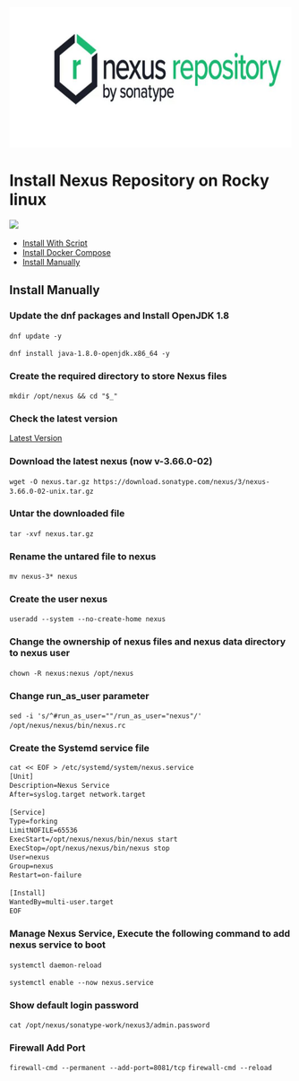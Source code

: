 <img src="https://github.com/Meysamy71/linuxinstall/blob/main/nexus/src/nexuslogo.JPG" alt="Nexus Logo" width="1000" height="250">

# Install Nexus Repository on Rocky linux

<img src="https://img.shields.io/badge/Nexus-V3.66.0.02-green"></img>

- [Install With Script](https://github.com/Meysamy71/linuxinstall/tree/main/nexus/script)
- [Install Docker Compose](https://github.com/Meysamy71/linuxinstall/tree/main/nexus/docker)
- [Install Manually](#Install-Manually)

## Install Manually 

### Update the dnf packages and Install OpenJDK 1.8

`dnf update -y`

`dnf install java-1.8.0-openjdk.x86_64 -y`

### Create the required directory to store Nexus files

`mkdir /opt/nexus && cd "$_"`

### Check the latest version

[Latest Version](https://help.sonatype.com/en/download.html)

### Download the latest nexus (now v-3.66.0-02)

`wget -O nexus.tar.gz https://download.sonatype.com/nexus/3/nexus-3.66.0-02-unix.tar.gz`

### Untar the downloaded file

`tar -xvf nexus.tar.gz`

### Rename the untared file to nexus

`mv nexus-3* nexus`

### Create the user nexus

`useradd --system --no-create-home nexus`

### Change the ownership of nexus files and nexus data directory to nexus user

`chown -R nexus:nexus /opt/nexus`

### Change run_as_user parameter

`sed -i 's/^#run_as_user=""/run_as_user="nexus"/' /opt/nexus/nexus/bin/nexus.rc`

### Create the Systemd service file

```
cat << EOF > /etc/systemd/system/nexus.service
[Unit]
Description=Nexus Service
After=syslog.target network.target

[Service]
Type=forking
LimitNOFILE=65536
ExecStart=/opt/nexus/nexus/bin/nexus start
ExecStop=/opt/nexus/nexus/bin/nexus stop
User=nexus
Group=nexus
Restart=on-failure

[Install]
WantedBy=multi-user.target
EOF
```

### Manage Nexus Service, Execute the following command to add nexus service to boot

`systemctl daemon-reload`

`systemctl enable --now nexus.service`

### Show default login password
`cat /opt/nexus/sonatype-work/nexus3/admin.password`

### Firewall Add Port

`firewall-cmd --permanent --add-port=8081/tcp`
`firewall-cmd --reload`
